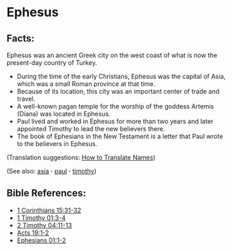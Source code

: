 # Ephesus #

## Facts: ##

Ephesus was an ancient Greek city on the west coast of what is now the present-day country of Turkey.

* During the time of the early Christians, Ephesus was the capital of Asia, which was a small Roman province at that time.
* Because of its location, this city was an important center of trade and travel.
* A well-known pagan temple for the worship of the goddess Artemis (Diana) was located in Ephesus.
* Paul lived and worked in Ephesus for more than two years and later appointed Timothy to lead the new believers there.
* The book of Ephesians in the New Testament is a letter that Paul wrote to the believers in Ephesus.

(Translation suggestions: [How to Translate Names](https://git.door43.org/Door43/en-ta-translate-vol1/src/master/content/translate_names.md))

(See also: [asia](../other/asia.md) **·** [paul](../other/paul.md) **·** [timothy](../other/timothy.md))

## Bible References: ##

* [1 Corinthians 15:31-32](https://door43.org/en/bible/notes/1co/15/31)
* [1 Timothy 01:3-4](https://door43.org/en/bible/notes/1ti/01/03)
* [2 Timothy 04:11-13](https://door43.org/en/bible/notes/2ti/04/11)
* [Acts 19:1-2](https://door43.org/en/bible/notes/act/19/01)
* [Ephesians 01:1-2](https://door43.org/en/bible/notes/eph/01/01)

